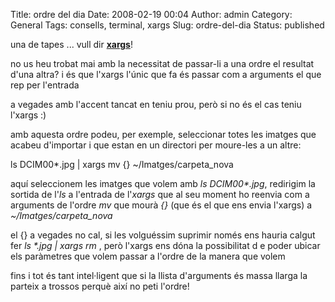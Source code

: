 Title: ordre del dia
Date: 2008-02-19 00:04
Author: admin
Category: General
Tags: consells, terminal, xargs
Slug: ordre-del-dia
Status: published

una de tapes ... vull dir <a href="http://en.wikipedia.org/wiki/Xargs" target="_blank" rel="noopener"><strong>xargs</strong></a>!

no us heu trobat mai amb la necessitat de passar-li a una ordre el resultat d'una altra? i és que l'xargs l'únic que fa és passar com a arguments el que rep per l'entrada

a vegades amb l'accent tancat en teniu prou, però si no és el cas teniu l'xargs :)

amb aquesta ordre podeu, per exemple, seleccionar totes les imatges que acabeu d'importar i que estan en un directori per moure-les a un altre:

ls DCIM00\*.jpg \| xargs mv {} ~/Imatges/carpeta_nova

aquí seleccionem les imatges que volem amb *ls DCIM00\*.jpg*, redirigim la sortida de l'*ls* a l'entrada de l'*xargs* que al seu moment ho reenvia com a arguments de l'ordre *mv* que mourà *{}* (que és el que ens envia l'xargs) a *~/Imatges/carpeta_nova*

el {} a vegades no cal, si les volguéssim suprimir només ens hauria calgut fer *ls \*.jpg \| xargs rm* , però l'xargs ens dóna la possibilitat d e poder ubicar els paràmetres que volem passar a l'ordre de la manera que volem

fins i tot és tant intel·ligent que si la llista d'arguments és massa llarga la parteix a trossos perquè així no peti l'ordre!
